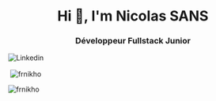 <h1 align="center">Hi 👋, I'm Nicolas SANS</h1>
<h3 align="center">Développeur Fullstack Junior</h3>


![[Linkedin](https://img.shields.io/badge/LinkedIn-0077B5?style=for-the-badge&logo=linkedin&logoColor=white)]({https://nikho.dev})


<p>&nbsp;<img align="center" src="https://github-readme-stats.vercel.app/api?username=frnikho&show_icons=true&locale=en" alt="frnikho" /></p>

<p><img align="center" src="https://github-readme-streak-stats.herokuapp.com/?user=frnikho&" alt="frnikho" /></p>
